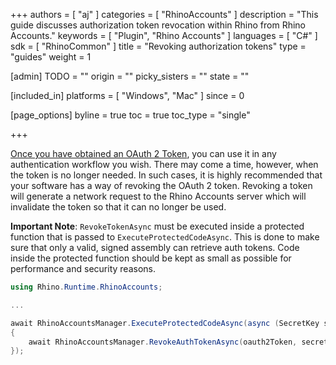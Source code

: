 +++
authors = [ "aj" ]
categories = [ "RhinoAccounts" ]
description = "This guide discusses authorization token revocation within Rhino from Rhino Accounts."
keywords = [ "Plugin", "Rhino Accounts" ]
languages = [ "C#" ]
sdk = [ "RhinoCommon" ]
title = "Revoking authorization tokens"
type = "guides"
weight = 1

[admin]
TODO = ""
origin = ""
picky_sisters = ""
state = ""

[included_in]
platforms = [ "Windows", "Mac" ]
since = 0

[page_options]
byline = true
toc = true
toc_type = "single"

+++

[Once you have obtained an OAuth 2 Token](/guides/rhinocommon/rhinoaccounts/ra-example), you can use it in any authentication workflow you wish. There may come a time, however, when the token is no longer needed. In such cases, it is highly recommended that your software has a way of revoking the OAuth 2 token. Revoking a token will generate a network request to the Rhino Accounts server which will invalidate the token so that it can no longer be used.

**Important Note**: 
`RevokeTokenAsync` must be executed inside a protected function that is passed to `ExecuteProtectedCodeAsync`. This is done to make sure that only a valid, signed assembly can retrieve auth tokens. Code inside the protected function should be kept as small as possible for performance and security reasons.

```cs
using Rhino.Runtime.RhinoAccounts;

...

await RhinoAccountsManager.ExecuteProtectedCodeAsync(async (SecretKey secretKey) =>
{
	await RhinoAccountsManager.RevokeAuthTokenAsync(oauth2Token, secretKey, CancellationToken.None);			
});
```
